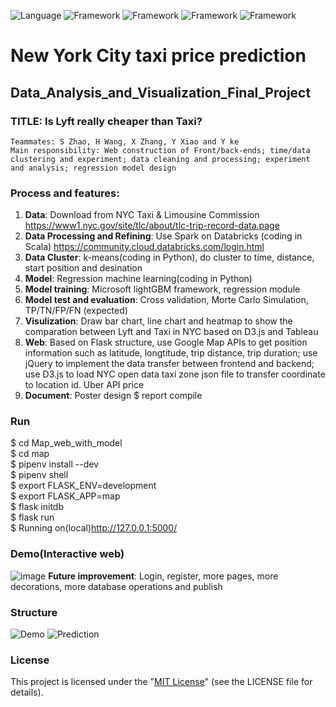 ![Language](https://img.shields.io/badge/Language-Python-yellow)
![Framework](https://img.shields.io/badge/Framework-Flask-brightgreen)
![Framework](https://img.shields.io/badge/API-Google-red)
![Framework](https://img.shields.io/badge/Model-lightGBM-blue)
![Framework](https://img.shields.io/badge/DB-SQLite-pink)
# New York City taxi price prediction 
## Data_Analysis_and_Visualization_Final_Project

### TITLE: Is Lyft really cheaper than Taxi?
    Teammates: S Zhao, H Wang, X Zhang, Y Xiao and Y ke
    Main responsibility: Web construction of Front/back-ends; time/data clustering and experiment; data cleaning and processing; experiment and analysis; regression model design
### Process and features:

1. **Data**: Download from NYC Taxi & Limousine Commission https://www1.nyc.gov/site/tlc/about/tlc-trip-record-data.page
2. **Data Processing and Refining**: Use Spark on Databricks (coding in Scala) https://community.cloud.databricks.com/login.html
3. **Data Cluster**: k-means(coding in Python), do cluster to time, distance, start position and desination
4. **Model**: Regression machine learning(coding in Python)
5. **Model training**: Microsoft lightGBM framework, regression module
6. **Model test and evaluation**: Cross validation, Morte Carlo Simulation, TP/TN/FP/FN (expected)
7. **Visulization**: Draw bar chart, line chart and heatmap to show the comparation between Lyft and Taxi in NYC based on D3.js and Tableau
8. **Web**: Based on Flask structure, use Google Map APIs to get position information such as latitude, longtitude, trip distance, trip duration; use jQuery to implement the data transfer between frontend and backend; use D3.js to load NYC open data taxi zone json file to transfer coordinate to location id. Uber API price
9. **Document**: Poster design $ report compile

### Run 
$ cd Map_web_with_model   
$ cd map  
$ pipenv install --dev  
$ pipenv shell  
$ export FLASK_ENV=development  
$ export FLASK_APP=map   
$ flask initdb  
$ flask run  
$ Running on(local)http://127.0.0.1:5000/  

### Demo(Interactive web)
![image](https://github.com/SKZhao97/NYC_Taxi_Price_Prediction/blob/master/Demo.gif)
**Future improvement**: Login, register, more pages, more decorations, more database operations and publish

### Structure
![Demo](https://github.com/SKZhao97/NYC_Taxi_Price_Prediction/blob/master/Map_web_with_model/web_structure.jpg)
![Prediction](https://github.com/SKZhao97/NYC_Taxi_Price_Prediction/blob/master/Prediction_Workflow.png)

### License
This project is licensed under the "[MIT License](https://opensource.org/licenses/MIT)" (see the LICENSE file for details).
